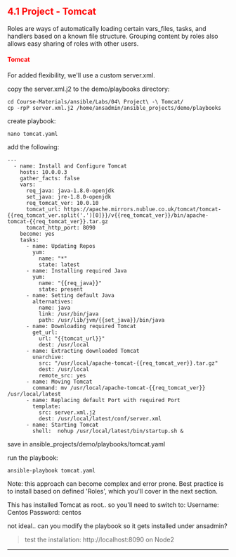 ## <font color='red'> 4.1 Project - Tomcat </font>
Roles are ways of automatically loading certain vars_files, tasks, and handlers based on a known file structure. Grouping content by roles also allows easy sharing of roles with other users.

#### <font color='red'>Tomcat</font>
For added flexibility, we'll use a custom server.xml.

copy the server.xml.j2 to the demo/playbooks directory:
```
cd Course-Materials/ansible/Labs/04\ Project\ -\ Tomcat/
cp -rpP server.xml.j2 /home/ansadmin/ansible_projects/demo/playbooks
```
create playbook:
```
nano tomcat.yaml
```
add the following:
```
---
  - name: Install and Configure Tomcat
    hosts: 10.0.0.3
    gather_facts: false
    vars:
      req_java: java-1.8.0-openjdk
      set_java: jre-1.8.0-openjdk
      req_tomcat_ver: 10.0.10
      tomcat_url: https://apache.mirrors.nublue.co.uk/tomcat/tomcat-{{req_tomcat_ver.split('.')[0]}}/v{{req_tomcat_ver}}/bin/apache-tomcat-{{req_tomcat_ver}}.tar.gz
      tomcat_http_port: 8090
    become: yes
    tasks:
      - name: Updating Repos
        yum:
          name: "*"
          state: latest
      - name: Installing required Java
        yum:
          name: "{{req_java}}"
          state: present
      - name: Setting default Java
        alternatives:
          name: java
          link: /usr/bin/java
          path: /usr/lib/jvm/{{set_java}}/bin/java
      - name: Downloading required Tomcat
        get_url:
          url: "{{tomcat_url}}"
          dest: /usr/local
      - name: Extracting downloaded Tomcat
        unarchive:
          src: "/usr/local/apache-tomcat-{{req_tomcat_ver}}.tar.gz"
          dest: /usr/local
          remote_src: yes
      - name: Moving Tomcat
        command: mv /usr/local/apache-tomcat-{{req_tomcat_ver}} /usr/local/latest    
      - name: Replacing default Port with required Port
        template:
          src: server.xml.j2
          dest: /usr/local/latest/conf/server.xml
      - name: Starting Tomcat
        shell:  nohup /usr/local/latest/bin/startup.sh &
```
save in ansible_projects/demo/playbooks/tomcat.yaml

run the playbook:
```
ansible-playbook tomcat.yaml
```
Note: this approach can become complex and error prone.  Best practice is to install based on defined 'Roles', which you'll cover in the next section.

This has installed Tomcat as root.. so you'll need to switch to:
Username: Centos
Password: centos

not ideal..  can you modify the playbook so it gets installed under ansadmin?

  > test the installation: http://localhost:8090  on Node2

---